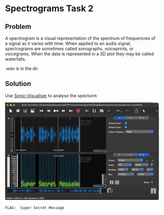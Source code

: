 # Spectrograms Task 2

## Problem
A spectrogram is a visual representation of the spectrum of frequencies of a signal as it varies with time. When applied to an audio signal, spectrograms are sometimes called sonographs, voiceprints, or voicegrams. When the data is represented in a 3D plot they may be called waterfalls. 

.wav is in the dir.

## Solution

Use [Sonic-Visualiser](https://www.sonicvisualiser.org/download.html) to analyse the specturm

![sonic](./src/s1.png)



```bash
FLAG:  Super Secret Message
```

